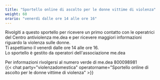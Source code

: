 ```yaml
---
title: "Sportello online di ascolto per le donne vittime di violenza"
weight: 60
orario: "venerdì dalle ore 14 alle ore 16"
---
```


Rivolgiti a questo sportello per ricevere un primo contatto con le operatrici del Centro antiviolenza me.dea e per ricevere maggiori informazioni riguardo la violenza sulle donne.  
Ti aspettiamo il venerdì dalle ore 14 alle ore 16.  
Lo sportello è gestito da operatori dell'associazione me.dea

Per informazioni rivolgersi al numero verde di me.dea 800098981  
{{< chat party="violenzadomestica" operatorname="Sportello online di ascolto per le donne vittime di violenza" >}}
